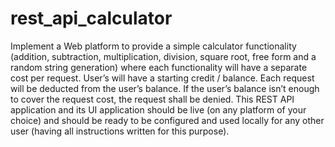 # rest_api_calculator
Implement a Web platform to provide a simple calculator functionality (addition, subtraction, multiplication, division, square root, free form and a random string generation) where each functionality will have a separate cost per request. User’s will have a starting credit / balance. Each request will be deducted from the user’s balance. If the user’s balance isn’t enough to cover the request cost, the request shall be denied. This REST API application and its UI application should be live (on any platform of your choice) and should be ready to be configured and used locally for any other user (having all instructions written for this purpose).
